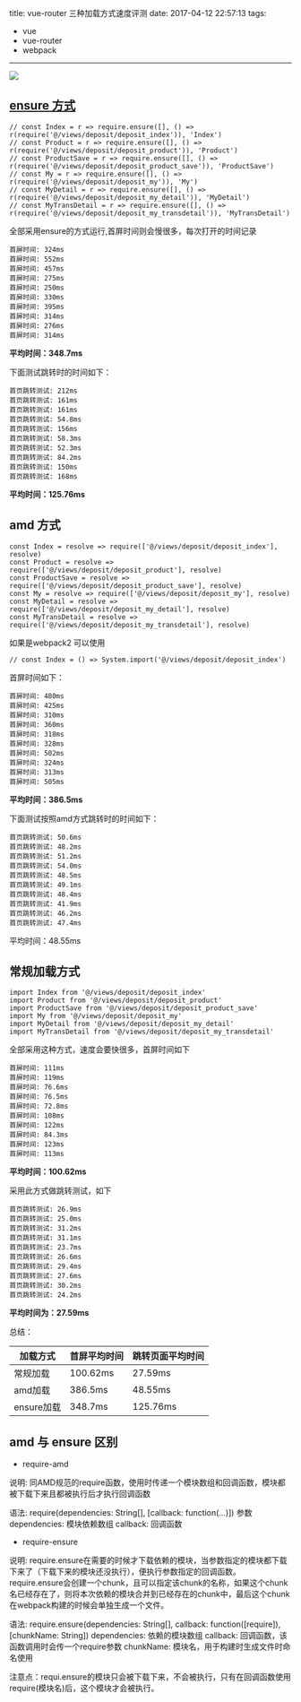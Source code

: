 title: vue-router 三种加载方式速度评测
date: 2017-04-12 22:57:13
tags:
  - vue
  - vue-router
  - webpack
---

![](https://ww4.sinaimg.cn/large/006tNc79gy1feuj2phraug30gn0c1qv7.gif)

## [ensure 方式](https://github.com/vuejs/vue-router/blob/next/examples/lazy-loading/app.js)

```
// const Index = r => require.ensure([], () => r(require('@/views/deposit/deposit_index')), 'Index')
// const Product = r => require.ensure([], () => r(require('@/views/deposit/deposit_product')), 'Product')
// const ProductSave = r => require.ensure([], () => r(require('@/views/deposit/deposit_product_save')), 'ProductSave')
// const My = r => require.ensure([], () => r(require('@/views/deposit/deposit_my')), 'My')
// const MyDetail = r => require.ensure([], () => r(require('@/views/deposit/deposit_my_detail')), 'MyDetail')
// const MyTransDetail = r => require.ensure([], () => r(require('@/views/deposit/deposit_my_transdetail')), 'MyTransDetail')
```

全部采用ensure的方式运行,首屏时间则会慢很多，每次打开的时间记录
```
首屏时间: 324ms
首屏时间: 552ms
首屏时间: 457ms
首屏时间: 275ms
首屏时间: 250ms
首屏时间: 330ms
首屏时间: 395ms
首屏时间: 314ms
首屏时间: 276ms
首屏时间: 314ms

```

**平均时间：348.7ms**

下面测试跳转时的时间如下：
```
首页跳转测试: 212ms
首页跳转测试: 161ms
首页跳转测试: 161ms
首页跳转测试: 54.8ms
首页跳转测试: 156ms
首页跳转测试: 58.3ms
首页跳转测试: 52.3ms
首页跳转测试: 84.2ms
首页跳转测试: 150ms
首页跳转测试: 168ms

```

**平均时间：125.76ms**


## amd 方式

```
const Index = resolve => require(['@/views/deposit/deposit_index'], resolve)
const Product = resolve => require(['@/views/deposit/deposit_product'], resolve)
const ProductSave = resolve => require(['@/views/deposit/deposit_product_save'], resolve)
const My = resolve => require(['@/views/deposit/deposit_my'], resolve)
const MyDetail = resolve => require(['@/views/deposit/deposit_my_detail'], resolve)
const MyTransDetail = resolve => require(['@/views/deposit/deposit_my_transdetail'], resolve)
```

如果是webpack2 可以使用
```
// const Index = () => System.import('@/views/deposit/deposit_index')

```

首屏时间如下：

```
首屏时间: 480ms
首屏时间: 425ms
首屏时间: 310ms
首屏时间: 360ms
首屏时间: 318ms
首屏时间: 328ms
首屏时间: 502ms
首屏时间: 324ms
首屏时间: 313ms
首屏时间: 505ms
```

**平均时间：386.5ms**

下面测试按照amd方式跳转时的时间如下：
```
首页跳转测试: 50.6ms
首页跳转测试: 48.2ms
首页跳转测试: 51.2ms
首页跳转测试: 54.0ms
首页跳转测试: 48.5ms
首页跳转测试: 49.1ms
首页跳转测试: 48.4ms
首页跳转测试: 41.9ms
首页跳转测试: 46.2ms
首页跳转测试: 47.4ms
```

平均时间：48.55ms

## 常规加载方式

```
import Index from '@/views/deposit/deposit_index'
import Product from '@/views/deposit/deposit_product'
import ProductSave from '@/views/deposit/deposit_product_save'
import My from '@/views/deposit/deposit_my'
import MyDetail from '@/views/deposit/deposit_my_detail'
import MyTransDetail from '@/views/deposit/deposit_my_transdetail'
```

全部采用这种方式，速度会要快很多，首屏时间如下
```
首屏时间: 111ms
首屏时间: 119ms
首屏时间: 76.6ms
首屏时间: 76.5ms
首屏时间: 72.8ms
首屏时间: 108ms
首屏时间: 122ms
首屏时间: 84.3ms
首屏时间: 123ms
首屏时间: 113ms
```

**平均时间：100.62ms**

采用此方式做跳转测试，如下
```
首页跳转测试: 26.9ms
首页跳转测试: 25.0ms
首页跳转测试: 31.2ms
首页跳转测试: 31.1ms
首页跳转测试: 23.7ms
首页跳转测试: 26.6ms
首页跳转测试: 29.4ms
首页跳转测试: 27.6ms
首页跳转测试: 30.2ms
首页跳转测试: 24.2ms
```

**平均时间为：27.59ms**

总结：


加载方式 | 首屏平均时间 | 跳转页面平均时间
---      | ---  | ---
常规加载 | 100.62ms|27.59ms
amd加载  | 386.5ms |48.55ms
ensure加载   | 348.7ms |125.76ms


## amd 与 ensure 区别

* require-amd 
    
说明: 同AMD规范的require函数，使用时传递一个模块数组和回调函数，模块都被下载下来且都被执行后才执行回调函数

语法: require(dependencies: String[], [callback: function(...)])
参数 
dependencies: 模块依赖数组
callback: 回调函数


* require-ensure 

说明: require.ensure在需要的时候才下载依赖的模块，当参数指定的模块都下载下来了（下载下来的模块还没执行），便执行参数指定的回调函数。require.ensure会创建一个chunk，且可以指定该chunk的名称，如果这个chunk名已经存在了，则将本次依赖的模块合并到已经存在的chunk中，最后这个chunk在webpack构建的时候会单独生成一个文件。

语法: require.ensure(dependencies: String[], callback: function([require]), [chunkName: String])
dependencies: 依赖的模块数组
callback: 回调函数，该函数调用时会传一个require参数
chunkName: 模块名，用于构建时生成文件时命名使用

注意点：requi.ensure的模块只会被下载下来，不会被执行，只有在回调函数使用require(模块名)后，这个模块才会被执行。

